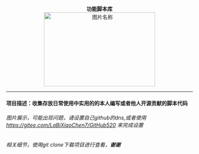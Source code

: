 <div  align="center">
<strong>功能脚本库</strong><br>
<img src="https://pic.imgdb.cn/item/60b6e64339f6859bc280b2b0.jpg" width = "300" height = "200" alt="图片名称" align=center />
<hr>
</div>

#### 项目描述：收集存放日常使用中实用的的本人编写或者他人开源贡献的脚本代码
###### 图片展示，可能出现问题，请设置自己github的dns,或者使用 https://gitee.com/LaBiXiaoChen7/GitHub520 来完成设置
###### 相关细节，使用git clone下载项目进行查看，**谢谢**
